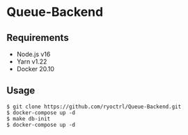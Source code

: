 # Queue-Backend

## Requirements

- Node.js v16
- Yarn v1.22
- Docker 20.10

## Usage

```
$ git clone https://github.com/ryoctrl/Queue-Backend.git
$ docker-compose up -d
$ make db-init
$ docker-compose up -d
```
